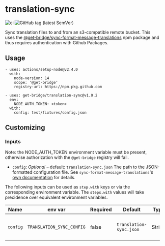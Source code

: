 # translation-sync

![ci](https://github.com/get-bridge/translation-sync/workflows/ci/badge.svg)
![GitHub tag (latest SemVer)](https://img.shields.io/github/v/tag/get-bridge/translation-sync?sort=semver)

Sync translation files to and from an s3-compatible remote bucket. This uses the
[@get-bridge/sync-format-message-translations](https://github.com/get-bridge/sync-format-message-translations) npm package and thus requires authentication with
Github Packages.

## Usage

    - uses: actions/setup-node@v2.4.0
      with:
        node-version: 14
        scope: '@get-bridge'
        registry-url: https://npm.pkg.github.com

    - uses: get-bridge/translation-sync@v1.0.2
      env:
        NODE_AUTH_TOKEN: <token>
      with:
        config: test/fixtures/config.json

## Customizing

### Inputs

Note: the NODE_AUTH_TOKEN environment variable must be present, otherwise authorization with the `@get-bridge` registry will fail.

- `config`: *Optional* – default: `translation-sync.json`
  The path to the JSON-formatted configuration file. See
  `sync-format-message-translations`'s [own documentation](https://github.com/get-bridge/sync-format-message-translations) for details.

The following inputs can be used as `step.with` keys or via the corresponding environment variable. The `steps.with` values will take precidence over equivalent environment variables.

| Name      | env var                    | Required  | Default                  | Type    | Description                         |
|-----------|----------------------------|-----------|--------------------------|---------|-------------------------------------|
| `config`  | `TRANSLATION_SYNC_CONFIG`  | false     | `translation-sync.json`  | String  | Email associated with the username  |
